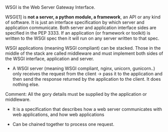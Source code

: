 WSGI is the Web Server Gateway Interface. 

WSGI[1] is **not a server, a python module, a framework**, an API or any kind of
software. It is just an interface specification by which server and application
communicate. Both server and application interface sides are specified in the
PEP 3333. If an application (or framework or toolkit) is written to the WSGI
spec then it will run on any server written to that spec.

WSGI applications (meaning WSGI compliant) can be stacked. Those in the middle
of the stack are called middleware and must implement both sides of the WSGI
interface, application and server. 

- A WSGI server (meaning WSGI compliant, nginx, unicorn, gunicorn..) only 
receives the request from the client -> pass it to the application 
and then send the response returned by the application to the client. 
It does nothing else. 

Comment: All the gory details must be supplied by the application or middleware.

- It is a specification that describes how a web server communicates with web applications, and how web applications

- Can be chained together to process one request.
